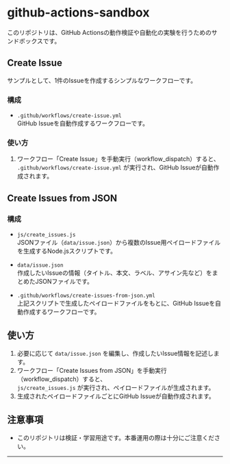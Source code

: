 # github-actions-sandbox

このリポジトリは、GitHub Actionsの動作検証や自動化の実験を行うためのサンドボックスです。

## Create Issue
サンプルとして、1件のIssueを作成するシンプルなワークフローです。

### 構成
- `.github/workflows/create-issue.yml`  
  GitHub Issueを自動作成するワークフローです。

### 使い方
1. ワークフロー「Create Issue」を手動実行（workflow_dispatch）すると、  
   `.github/workflows/create-issue.yml` が実行され、GitHub Issueが自動作成されます。


## Create Issues from JSON
### 構成
- `js/create_issues.js`  
  JSONファイル（`data/issue.json`）から複数のIssue用ペイロードファイルを生成するNode.jsスクリプトです。

- `data/issue.json`  
  作成したいIssueの情報（タイトル、本文、ラベル、アサイン先など）をまとめたJSONファイルです。

- `.github/workflows/create-issues-from-json.yml`  
  上記スクリプトで生成したペイロードファイルをもとに、GitHub Issueを自動作成するワークフローです。


## 使い方

1. 必要に応じて `data/issue.json` を編集し、作成したいIssue情報を記述します。
2. ワークフロー「Create Issues from JSON」を手動実行（workflow_dispatch）すると、  
   `js/create_issues.js` が実行され、ペイロードファイルが生成されます。
3. 生成されたペイロードファイルごとにGitHub Issueが自動作成されます。

## 注意事項

- このリポジトリは検証・学習用途です。本番運用の際は十分にご注意ください。

---
